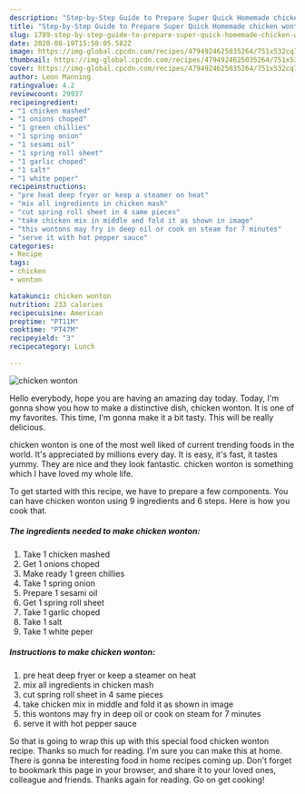 ```yaml
---
description: "Step-by-Step Guide to Prepare Super Quick Homemade chicken wonton"
title: "Step-by-Step Guide to Prepare Super Quick Homemade chicken wonton"
slug: 1789-step-by-step-guide-to-prepare-super-quick-homemade-chicken-wonton
date: 2020-08-19T15:58:05.582Z
image: https://img-global.cpcdn.com/recipes/4794924625035264/751x532cq70/chicken-wonton-recipe-main-photo.jpg
thumbnail: https://img-global.cpcdn.com/recipes/4794924625035264/751x532cq70/chicken-wonton-recipe-main-photo.jpg
cover: https://img-global.cpcdn.com/recipes/4794924625035264/751x532cq70/chicken-wonton-recipe-main-photo.jpg
author: Leon Manning
ratingvalue: 4.2
reviewcount: 29937
recipeingredient:
- "1 chicken mashed"
- "1 onions choped"
- "1 green chillies"
- "1 spring onion"
- "1 sesami oil"
- "1 spring roll sheet"
- "1 garlic choped"
- "1 salt"
- "1 white peper"
recipeinstructions:
- "pre heat deep fryer or keep a steamer on heat"
- "mix all ingredients in chicken mash"
- "cut spring roll sheet in 4 same pieces"
- "take chicken mix in middle and fold it as shown in image"
- "this wontons may fry in deep oil or cook on steam for 7 minutes"
- "serve it with hot pepper sauce"
categories:
- Recipe
tags:
- chicken
- wonton

katakunci: chicken wonton 
nutrition: 233 calories
recipecuisine: American
preptime: "PT11M"
cooktime: "PT47M"
recipeyield: "3"
recipecategory: Lunch

---
```



![chicken wonton](https://img-global.cpcdn.com/recipes/4794924625035264/751x532cq70/chicken-wonton-recipe-main-photo.jpg)

Hello everybody, hope you are having an amazing day today. Today, I'm gonna show you how to make a distinctive dish, chicken wonton. It is one of my favorites. This time, I'm gonna make it a bit tasty. This will be really delicious.



chicken wonton is one of the most well liked of current trending foods in the world. It's appreciated by millions every day. It is easy, it's fast, it tastes yummy. They are nice and they look fantastic. chicken wonton is something which I have loved my whole life.


To get started with this recipe, we have to prepare a few components. You can have chicken wonton using 9 ingredients and 6 steps. Here is how you cook that.

<!--inarticleads1-->

##### The ingredients needed to make chicken wonton:

1. Take 1 chicken mashed
1. Get 1 onions choped
1. Make ready 1 green chillies
1. Take 1 spring onion
1. Prepare 1 sesami oil
1. Get 1 spring roll sheet
1. Take 1 garlic choped
1. Take 1 salt
1. Take 1 white peper




<!--inarticleads2-->

##### Instructions to make chicken wonton:

1. pre heat deep fryer or keep a steamer on heat
1. mix all ingredients in chicken mash
1. cut spring roll sheet in 4 same pieces
1. take chicken mix in middle and fold it as shown in image
1. this wontons may fry in deep oil or cook on steam for 7 minutes
1. serve it with hot pepper sauce




So that is going to wrap this up with this special food chicken wonton recipe. Thanks so much for reading. I'm sure you can make this at home. There is gonna be interesting food in home recipes coming up. Don't forget to bookmark this page in your browser, and share it to your loved ones, colleague and friends. Thanks again for reading. Go on get cooking!
